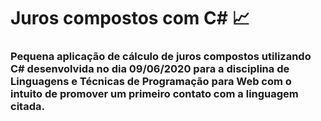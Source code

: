 #   Juros compostos com C# &#128200;

### Pequena aplicação de cálculo de juros compostos utilizando **C#** desenvolvida no dia 09/06/2020 para a disciplina de **Linguagens e Técnicas de Programação para Web** com o intuito de promover um primeiro contato com a linguagem citada. 
